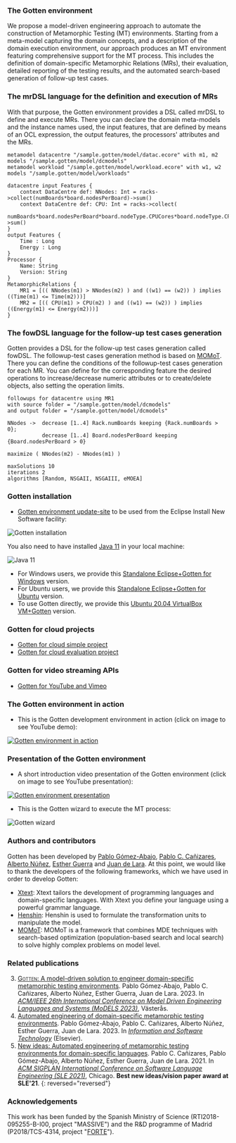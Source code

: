 
### The Gotten environment

We propose a model-driven engineering approach to automate the construction of Metamorphic Testing (MT) environments. Starting from a meta-model capturing the domain concepts, and a description of the domain execution environment, our approach produces an MT environment featuring comprehensive support for the MT process. This includes the definition of domain-specific Metamorphic Relations (MRs), their evaluation, detailed reporting of the testing results, and the automated search-based generation of follow-up test cases.

### The mrDSL language for the definition and execution of MRs

With that purpose, the Gotten environment provides a DSL called mrDSL to define and execute MRs. There you can declare the domain meta-models and the instance names used, the input features, that are defined by means of an OCL expression, the output features, the processors' attributes and the MRs. 

```
metamodel datacentre "/sample.gotten/model/datac.ecore" with m1, m2
models "/sample.gotten/model/dcmodels"
metamodel workload "/sample.gotten/model/workload.ecore" with w1, w2
models "/sample.gotten/model/workloads"

datacentre input Features {
	context DataCentre def: NNodes: Int = racks->collect(numBoards*board.nodesPerBoard)->sum()
	context DataCentre def: CPU: Int = racks->collect(
            numBoards*board.nodesPerBoard*board.nodeType.CPUCores*board.nodeType.CPUSpeed)->sum()
}
output Features {
	Time : Long
	Energy : Long
}
Processor {
	Name: String
	Version: String
}
MetamorphicRelations {
	MR1 = [(( NNodes(m1) > NNodes(m2) ) and ((w1) == (w2)) ) implies ((Time(m1) <= Time(m2)))]
	MR2 = [(( CPU(m1) > CPU(m2) ) and ((w1) == (w2)) ) implies ((Energy(m1) <= Energy(m2)))]
}

```

### The fowDSL language for the follow-up test cases generation

Gotten provides a DSL for the follow-up test cases generation called fowDSL. The followup-test cases generation method is based on [MOMoT](http://martin-fleck.github.io/momot/). There you can define the conditions of the followup-test cases generation for each MR. You can define for the corresponding feature the desired operations to increase/decrease numeric attributes or to create/delete objects, also setting the operation limits.

```
followups for datacentre using MR1
with source folder = "/sample.gotten/model/dcmodels"
and output folder = "/sample.gotten/model/dcmodels"

NNodes ->  decrease [1..4] Rack.numBoards keeping {Rack.numBoards > 0};
           decrease [1..4] Board.nodesPerBoard keeping {Board.nodesPerBoard > 0}

maximize ( NNodes(m2) - NNodes(m1) )

maxSolutions 10
iterations 2                               
algorithms [Random, NSGAII, NSGAIII, eMOEA]
```

### Gotten installation

- [Gotten environment update-site](https://g0tten.github.io/gotten/update-site) to be used from the Eclipse Install New Software facility:

![Gotten installation](https://raw.githubusercontent.com/g0tten/images/main/ide/gotten_update-site.png)

You also need to have installed [Java 11](https://www.oracle.com/es/java/technologies/javase/jdk11-archive-downloads.html) in your local machine: 

![Java 11](https://raw.githubusercontent.com/g0tten/images/main/ide/java11.png)

- For Windows users, we provide this [Standalone Eclipse+Gotten for Windows](https://www.dropbox.com/s/fcv7cjkhlvk5yah/eclipse.zip?dl=0) version.
- For Ubuntu users, we provide this [Standalone Eclipse+Gotten for Ubuntu](https://www.dropbox.com/s/t30w6kx1y41ik4d/eclipse.zip?dl=0) version.
- To use Gotten directly, we provide this [Ubuntu 20.04 VirtualBox VM+Gotten](https://www.dropbox.com/s/m4s7rjk1tywl8cf/Ubuntu-20.04.x64-Gotten.zip?dl=0) version.

### Gotten for cloud projects

- [Gotten for cloud simple project](https://github.com/g0tten/sample/zipball/main)
- [Gotten for cloud evaluation project](https://github.com/g0tten/evaluation/zipball/main)

### Gotten for video streaming APIs

- [Gotten for YouTube and Vimeo](https://github.com/g0tten/video/zipball/main)

### The Gotten environment in action

- This is the Gotten development environment in action (click on image to see YouTube demo):

[![Gotten environment in action](https://raw.githubusercontent.com/g0tten/images/main/ide/gotten_screenshot.png)](https://youtu.be/PVVtZCxcnNc)

### Presentation of the Gotten environment

- A short introduction video presentation of the Gotten environment (click on image to see YouTube presentation):

[![Gotten environment presentation](https://raw.githubusercontent.com/g0tten/images/main/ide/gotten_screenshot2.png)](https://youtu.be/DeuIW6V4LaQ)

- This is the Gotten wizard to execute the MT process:

![Gotten wizard](https://raw.githubusercontent.com/g0tten/images/main/ide/gotten_wizard.png)

### Authors and contributors

Gotten has been developed by [Pablo Gómez-Abajo](https://github.com/gomezabajo), [Pablo C. Cañizares](https://github.com/PabloCCanizares), [Alberto Núñez](https://github.com/albenune), [Esther Guerra](https://github.com/estherguerra) and [Juan de Lara](https://github.com/jdelara). At this point, we would like to thank the developers of the following frameworks, which we have used in order to develop Gotten:

- [Xtext](https://www.eclipse.org/Xtext/): Xtext tailors the development of programming languages and domain-specific languages. With Xtext you define your language using a powerful grammar language.
- [Henshin](https://www.eclipse.org/henshin/): Henshin is used to formulate the transformation units to manipulate the model.
- [MOMoT](http://martin-fleck.github.io/momot/): MOMoT is a framework that combines MDE techniques with search-based optimization (population-based search and local search) to solve highly complex problems on model level.

### Related publications

3. [<span style="font-variant:small-caps;">Gotten</span>: A model-driven solution to engineer domain-specific metamorphic testing environments](https://g0tten.github.io/gotten). Pablo Gómez-Abajo, Pablo C. Cañizares, Alberto Núñez, Esther Guerra, Juan de Lara. 2023. In [*ACM/IEEE 26th International Conference on Model Driven Engineering Languages and Systems (MoDELS 2023)*](https://conf.researchr.org/home/models-2023), Västerås.
2. [Automated engineering of domain-specific metamorphic testing environments](https://www.sciencedirect.com/science/article/pii/S0950584923000186). Pablo Gómez-Abajo, Pablo C. Cañizares, Alberto Núñez, Esther Guerra, Juan de Lara. 2023. In [*Information and Software Technology*](https://www.sciencedirect.com/journal/information-and-software-technology) (Elsevier).
1. [New ideas: Automated engineering of metamorphic testing environments for domain-specific languages](https://dl.acm.org/doi/10.1145/3486608.3486904). Pablo C. Cañizares, Pablo Gómez-Abajo, Alberto Núñez, Esther Guerra, Juan de Lara. 2021. In [*ACM SIGPLAN International Conference on Software Language Engineering (SLE 2021)*](https://conf.researchr.org/home/sle-2021?), Chicago. **Best new ideas/vision paper award at SLE'21**.
{: reversed="reversed"}

### Acknowledgements

This work has been funded by the Spanish Ministry of Science (RTI2018-095255-B-I00, project "MASSIVE") and the R&D programme of Madrid (P2018/TCS-4314, project "[FORTE](https://antares.sip.ucm.es/forte-cm/)").
